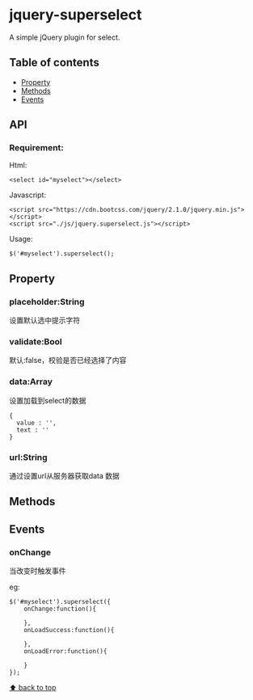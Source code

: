 # jquery-superselect

A simple jQuery plugin for select.

## Table of contents

- [Property](#property)
- [Methods](#methods)
- [Events](#events)

## API

### Requirement:

Html:
```
<select id="myselect"></select>
```

Javascript:
```
<script src="https://cdn.bootcss.com/jquery/2.1.0/jquery.min.js"></script>
<script src="./js/jquery.superselect.js"></script>
```

Usage:
```
$('#myselect').superselect();
```

## Property

### placeholder:String

设置默认选中提示字符

### validate:Bool

默认:false，校验是否已经选择了内容

### data:Array

设置加载到select的数据

```
{
  value : '',
  text : ''
}
```

### url:String

通过设置url从服务器获取data 数据


## Methods


## Events

### onChange

当改变时触发事件

eg:

```
$('#myselect').superselect({
    onChange:function(){

    },
    onLoadSuccess:function(){

    },
    onLoadError:function(){

    }
});
```
[⬆ back to top](#table-of-contents)
